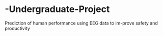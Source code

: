 # -Undergraduate-Project
Prediction of human performance using EEG data to im-prove safety and productivity
